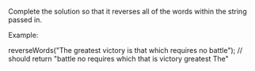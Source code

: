 Complete the solution so that it reverses all of the words within the string passed in.

Example:

reverseWords("The greatest victory is that which requires no battle");
// should return "battle no requires which that is victory greatest The"